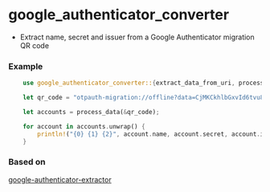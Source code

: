 # google_authenticator_converter

-   Extract name, secret and issuer from a Google Authenticator migration QR code

### Example

```rs
    use google_authenticator_converter::{extract_data_from_uri, process_data, Account};

    let qr_code = "otpauth-migration://offline?data=CjMKCkhlbGxvId6tvu8SGFRlc3QxOnRlc3QxQGV4YW1wbGUxLmNvbRoFVGVzdDEgASgBMAIKMwoKSGVsbG8h3q2%2B8BIYVGVzdDI6dGVzdDJAZXhhbXBsZTIuY29tGgVUZXN0MiABKAEwAgozCgpIZWxsbyHerb7xEhhUZXN0Mzp0ZXN0M0BleGFtcGxlMy5jb20aBVRlc3QzIAEoATACEAEYASAAKI3orYEE";

    let accounts = process_data(&qr_code);

    for account in accounts.unwrap() {
        println!("{0} {1} {2}", account.name, account.secret, account.issuer);
    }
```

### Based on

[google-authenticator-extractor](https://github.com/zhangyuan/google-authenticator-extractor)
